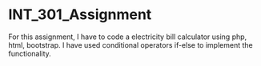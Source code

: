 # INT_301_Assignment
For this assignment, I have to code a electricity bill calculator using php, html, bootstrap. I have used conditional operators if-else to implement the functionality.
